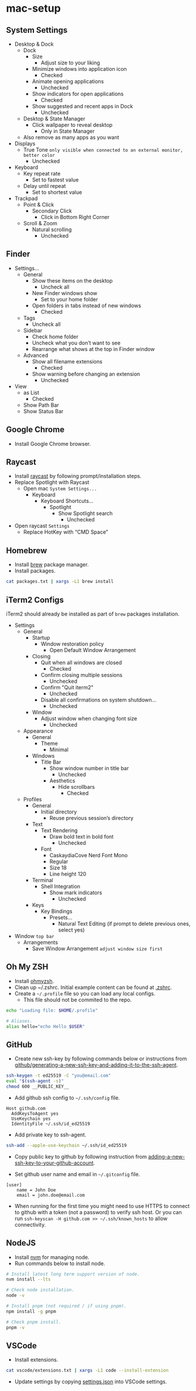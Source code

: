 # mac-setup

## System Settings

- Desktop & Dock
  - Dock
    - Size
      - Adjust size to your liking
    - Minimize windows into application icon
      - Checked
    - Animate opening applications
      - Unchecked
    - Show indicators for open applications
      - Checked
    - Show suggested and recent apps in Dock
      - Unchecked
  - Desktop & State Manager
    - Click wallpaper to reveal desktop
      - Only in State Manager
  - Also remove as many apps as you want
- Displays
  - True Tone `only visible when connected to an external monitor, better color`
    - Unchecked
- Keyboard
  - Key repeat rate
    - Set to fastest value
  - Delay until repeat
    - Set to shortest value
- Trackpad
  - Point & Click
    - Secondary Click
      - Click in Bottom Right Corner
  - Scroll & Zoom
    - Natural scrolling
      - Unchecked

## Finder

- Settings…
  - General
    - Show these items on the desktop
      - Uncheck all
    - New Finder windows show
      - Set to your home folder
    - Open folders in tabs instead of new windows
      - Checked
  - Tags
    - Uncheck all
  - Sidebar
    - Check home folder
    - Uncheck what you don’t want to see
    - Rearrange what shows at the top in Finder window
  - Advanced
    - Show all filename extensions
      - Checked
    - Show warning before changing an extension
      - Unchecked
- View
    - as List
      - Checked
    - Show Path Bar
    - Show Status Bar

## Google Chrome

- Install Google Chrome browser.

## Raycast

- Install [raycast](https://www.raycast.com/) by following prompt/installation steps.
- Replace Spotlight with Raycast
  - Open mac `System Settings...`
    - Keyboard
      - Keyboard Shortcuts…
        - Spotlight
          - Show Spotlight search
            - Unchecked
- Open raycast `Settings`
  - Replace HotKey with “CMD Space”

## Homebrew

- Install [brew](https://brew.sh/) package manager.
- Install packages.

```sh
cat packages.txt | xargs -L1 brew install
```

## iTerm2 Configs

iTerm2 should already be installed as part of `brew` packages installation.

- Settings
  - General
    - Startup
      - Window restoration policy
        - Open Default Window Arrangement
    - Closing
      - Quit when all windows are closed
        - Checked
      - Confirm closing multiple sessions
        - Unchecked
      - Confirm "Quit iterm2"
        - Unchecked
      - Disable all confirmations on system shutdown…
        - Unchecked
    - Window
      - Adjust window when changing font size
        - Unchecked
  - Appearance
    - General
      - Theme
        - Minimal
    - Windows
      - Title Bar
        - Show window number in title bar
          - Unchecked
        - Aesthetics
          - Hide scrollbars
            - Checked
  - Profiles
    - General
      - Initial directory
        - Reuse previous session’s directory
    - Text
      - Text Rendering
        - Draw bold text in bold font
          - Unchecked
      - Font
        - CaskaydiaCove Nerd Font Mono
        - Regular
        - Size 18
        - Line height 120
    - Terminal
      - Shell Integration
        - Show mark indicators
          - Unchecked
    - Keys
      - Key Bindings
        - Presets…
          - Natural Text Editing (if prompt to delete previous ones, select yes)
- Window `top bar`
  - Arrangements
    - Save Window Arrangement `adjust window size first`

## Oh My ZSH

- Install [ohmyzsh](https://ohmyz.sh/).
- Clean up ~/.zshrc. Initial example content can be found at [.zshrc](./zsh/.zshrc).
- Create a `~/.profile` file so you can load any local configs.
  - This file should not be commited to the repo. 

```sh
echo "Loading file: $HOME/.profile"

# Aliases.
alias hello="echo Hello $USER"
```

## GitHub

- Create new ssh-key by following commands below or instructions from [github/generating-a-new-ssh-key-and-adding-it-to-the-ssh-agent](https://docs.github.com/en/authentication/connecting-to-github-with-ssh/generating-a-new-ssh-key-and-adding-it-to-the-ssh-agent).

```sh
ssh-keygen -t ed25519 -C "you@email.com"
eval "$(ssh-agent -s)"
chmod 600 __PUBLIC_KEY__
```

- Add github ssh config to `~/.ssh/config` file.

```
Host github.com
  AddKeysToAgent yes
  UseKeychain yes
  IdentityFile ~/.ssh/id_ed25519
```

- Add private key to ssh-agent.

```sh
ssh-add --apple-use-keychain ~/.ssh/id_ed25519
```

- Copy public key to github by following instruction from [adding-a-new-ssh-key-to-your-github-account](https://docs.github.com/en/authentication/connecting-to-github-with-ssh/adding-a-new-ssh-key-to-your-github-account).


- Set github user name and email in `~/.gitconfig` file.

```
[user]
	name = John Doe 
	email = john.doe@email.com
```

- When running for the first time you might need to use HTTPS to connect to github with a token (not a password) to verify ssh host. Or you can run `ssh-keyscan -H github.com >> ~/.ssh/known_hosts` to allow connectivity.

## NodeJS

- Install [nvm](https://github.com/nvm-sh/nvm) for managing node.
- Run commands below to install node.

```sh
# Install latest long term support version of node.
nvm install --lts

# Check node installation.
node -v

# Install pnpm (not required / if using pnpm).
npm install -g pnpm

# Check pnpm install.
pnpm -v
```

## VSCode

- Install extensions.

```sh
cat vscode/extensions.txt | xargs -L1 code --install-extension
```

- Update settings by copying [settings.json](./vscode/settings.json) into VSCode settings.
